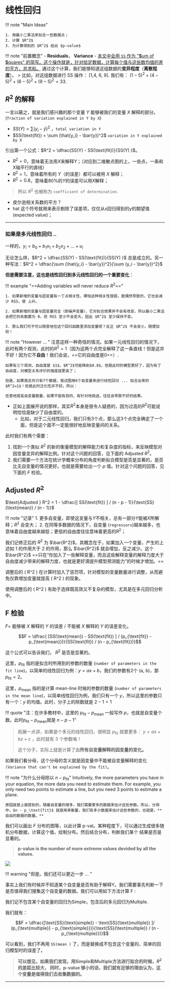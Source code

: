 # 线性回归

!!! note "Main Ideas"

    1. 用最小二乘法来拟合一些数据点；
    2. 计算 $R^2$
    3. 为计算得到的 $R^2$ 给出 $p-value$

!!! note "前置概念"
    - **Residuals**， **Variance**
    - <u>本文中会用 `SS` 作为 "**S**um of **S**quares" 的简写。这个操作就是，针对给定数据，计算每个值与这些数均值的差的平方，并求和。</u> 通过这个计算，我们能够知道这组数据的**变异程度**（**离散程度**）。
    > 比如，对这组数据进行 SS 操作： [1,4, 6, 9]. 我们有： $(1 - 5)^2 + (4 - 5)^2 + (6 - 5)^2 + (9 - 5)^2 = 33$.

## $R^2$ 的解释

一言以蔽之，就是我们感兴趣的那个变量 $Y$ 能够被我们的变量 $X$ 解释的部分。(`fraction of variation explained in Y by X`)
- $SS(Y) = \sum (y_i - \bar{y})^2$ ，`total variation in Y`
- $SS(\text{fit}) = \sum (\hat{y_i} - \bar{y})^2$  `variation in Y explained by X` 

引出第一个公式：$R^2 =  \dfrac{SS(Y) - SS(\text{fit})}{SS(Y) }$。

- $R^2 = 0$，意味着无法用$X$来解释$Y$；（对应到二维散点图的上，一些点，一条和X轴平行的直线）
- $R^2 = 1$，意味着所有的 $Y$（的误差）都可以被用 $X$ 解释；
- $R^2 = 0.8$，意味着80%的$Y$的误差可以用$X$解释； 

> 所以 $R^2$ 也被称为 `coefficient of determination`.

- 皮尔逊相关系数的平方？
- hat 这个符号就用来表示剔除了误差项，仅仅从x回归得到的y的期望值(expected value)；

----

### 如果是多元线性回归 .. 

一样的，$y_i = b_0 + b_1x_1+ b_2x_2 + ... + u_i$

无论怎么样，$R^2 =  \dfrac{SS(Y) - SS(\text{fit})}{SS(Y) }$ 总是成立的。另一种写法：$R^2 = \dfrac{\sum (\hat{y_i} - \bar{y})^2}{\sum (y_i - \bar{y})^2}$

**但是需要注意，这也是线性回归到多元线性回归的一个重要变化**：

!!! example "==Adding variables will never reduce $R^2$=="

    1. 如果新增的变量与因变量有一丁点相关性，哪怕这种相关性很弱，是偶然导致的，它也会减少 RSS，使 上升。
    
    2. 如果新增的变量与因变量完全（即噪声变量），它对拟合效果并不会有改变，所以最小二乘法会把它的系数置为 0，但 RSS 至少不会变大，因此 $R^2$ 至少保持不变。

    3. 那么我们可不可以随意地往这个回归函数里添加变量呢？反正 $R^2$ 不会变小，随便加呗！


!!! note "However ... "
    注意这样一种奇怪的情况。如果一元线性回归的情况下，此时有两个观测，此时的$R^2 = 1$（因为这两个点完全解释了这一条直线！但是这并不好！因为它不**自由**！我们会说，==它的自由度是0==）.
    
    如果有三个观测，自由度是 $1$，$R^2$可能降到$0.8$，但是此时的模型更好了，因为有了自由度，对模型关系评价的强度就更高了；

    但是，如果我总共只有7个数据，我试图用6个自变量来进行线性回归 ... 拟合出来的 $R^2=1$！但是此时泛化性并不好。所以：

    任意地提高自变量数量，如果不能有目的、有针对地挑选，往往会导致不好的结果。
  



- 正如上面展开说的那样，其实$R^2$本身是很令人疑惑的，因为过高的$R^2$可能说明恰恰是缺少了自由度的。
    - 比如，对于二元线性回归，我们只有3个点，那么这3个点完全确定了一个面，但是这个面不一定能很好地反映变量间的关系。

此时我们有两个需要：

1. 找到一个类似 $R^2$ 的新的衡量模型的解释能力和复杂度的指标，来反映模型对因变量变异的解释比例。针对这个问题的回答，见下面的 Adjusted $R^2$。
2. 我们需要一个方法在统计学概率分布的角度判断拟合模型是否是显著的，是否比无自变量的情况更好。也就是需要给出一个 $p$ 值。针对这个问题的回答，见下面的 $F$ 检验。

## Adjusted $R^2$

$\text{Adjusted } R^2 = 1 - \dfrac{[ SS(\text{fit}) ] / (n - p - 1)}{\text{SS}(\text{mean}) / (n - 1)}$

!!! note "记录"
    1. 更多自变量，即使这变量与$Y$不相关，总有一部分$Y$能被$X$所解释；$R^2$ 会变大；
    2. 在同等多数据的情况下，自变量 (`regressors`)越来越多，也意味着自由度越来越低；更低的自由度往往意味着更高的$R^2$；
    
我们记修正后的 $R^2$ 为 $\bar{R^2}$。其概念在于，如果加入一个变量，产生的上述如 1 的作用大于 2 的作用，那么 $\bar{R^2}$ 就会增加，反之减少。这个 $\bar{R^2}$ ==只在“你加入了一些解释变量，而且这些解释变量的解释力度大于自由度减少带来的解释力度，也就是更好滴提升模型预测能力”的时候才增加。==

调整后的 \( R^2 \) 在计算时加入了惩罚项，针对模型的变量数量进行调整，从而避免仅靠增加变量就提高 \( R^2 \) 的现象。

使用调整后的 \( R^2 \) 有助于选择既高效又不复杂的模型，尤其是在多元回归分析中。

## F 检验

$F =$ 能够被 $X$ 解释的 $Y$ 的误差 / 不能被 $X$ 解释的 $Y$ 的误差变化。

$$F = \dfrac{ [SS(\text{mean}) - SS(\text{fit}) ] / (p_{\text{fit}} - p_{\text{mean}})}{SS(\text{fit}) / (n - p_{\text{fit}})}$$ 

这个公式可以告诉我们， $R^2$ 是否是显著的。


这里，$p_{\text{fit}}$ 指的是拟合时所用到的参数的数量 (`number of parameters in the fit line`)。以简单的线性回归为例：$y = ax + b$，我们的参数有2个 (a, b)，那 $p_{\text{fit}} = 2$。

这里，$p_{\text{mean}}$ 指的是计算 mean-line 时候的参数的数量 (`number of parameters in the mean line`)，以简单线性回归为例，我们只有一个 $y$，所以这里的参数只有一个：$y$ 的均值。此时，分子上的除数就是 $2 - 1 = 1$

!!! quote "注：在许多教材中，这里的 $p_{\text{fit}} - p_{\text{mean}}$ 一般写作 $p$，也就是自变量个数。此时$p_{\text{fit}} - p_{\text{mean}}$就是 $n - p - 1$"

> 拓展一点讲，如果是个多元的线性回归，很明显 $p_{\text{fit}}$ 就要更多： $y = ax + bz + c$ ，此时就有 3 个参数咯！
>
> 这个分子，实际上就是计算了由**所有自变量解释的因变量的变化。**

如果我们看分母，这个分母的含义就是因变量中不能被自变量解释的变化 `(Variance that can't be explained by the fit)`。

!!! note "为什么分母除以 $n - p_\text{fit}$"
    Intuitively, the more parameters you have in your equation, the more data you need to estimate them. For example, you only need two points to estimate a line, but you need 3 points to estimate a plane.

    原因就是上面提到的，随着自变量的增多，我们需要更多的数据来估计这些参数。所以，分母中，$n - p_\text{fit}$ 就是用来衡量，我们有多少数据来估计这些参数的，也就是，**自由的数据的数量。**
 
我们可以画出 $F$ 分布的图等，以此计算 p-val。某种程度下，可以通过生成很多随机分布数据，计算这个值，绘制分布。然后结合分布，判断我们某个 结果是否是显著的。

> **p-value is the number of more extreme values devided by all the values.**


![](https://cdn.jsdelivr.net/gh/SmilingWayne/picsrepo/202411272258406.png)


!!! warning "但是。我们还可以更近一步 ... "

事实上我们有时候并不知道某个自变量是否有助于解释Y。我们需要事先判断一下是否值得我们搜集这个自变量的数据。我们可以用如下方法计算 F :

我们记不包含某个自变量的回归为Simple，包含后的多元回归为Multiple.

我们就有：

$$F = \dfrac{[\text{SS}(\text{simple}) - \text{SS}(\text{multiple}) ]/ (p_{\text{multiple}} - p_{\text{simple}})}{\text{SS}(\text{multiple}) / (n - p_{\text{multiple}})}$$

可以看到，我们不再用 `SS(mean )` 了，而是替换成不包含这个变量的、简单的回归模型时的误差了。

> **可以想见，如果我们发现，用Simple和Multiple方法进行拟合的时候，$R^2$ 的差距比较大， 同时，p-value 够小的话，我们就有足够的理由认为，这个变量是值得我们去收集数据的。**


---

